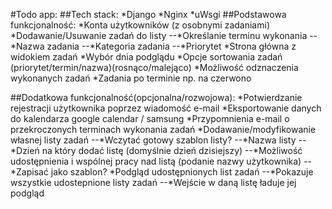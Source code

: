 #Todo app:
##Tech stack:
	*Django
	*Nginx
	*uWsgi
##Podstawowa funkcjonalność:
	*Konta użytkowników (z osobnymi zadaniami)
	*Dodawanie/Usuwanie zadań do listy
		--*Określanie terminu wykonania
		--*Nazwa zadania
		--*Kategoria zadania
		--*Priorytet
	*Strona główna z widokiem zadań
		*Wybór dnia podglądu
		*Opcje sortowania zadań (priorytet/termin/nazwa)(rosnąco/malejąco)
		*Możliwość odznaczenia wykonanych zadań
		*Zadania po terminie np. na czerwono
	
##Dodatkowa funkcjonalność(opcjonalna/rozwojowa):
	*Potwierdzanie rejestracji użytkownika poprzez wiadomość e-mail
	*Eksportowanie danych do kalendarza google calendar / samsung
	*Przypomnienia e-mail o przekroczonych terminach wykonania zadań
	*Dodawanie/modyfikowanie własnej listy zadań
		--*Wczytać gotowy szablon listy?
		--*Nazwa listy
		--*Dzień na który dodać listę (domyślnie dzień dzisiejszy)
		--*Możliwość udostępnienia i wspólnej pracy nad listą (podanie nazwy użytkownika)
		--*Zapisać jako szablon?
	*Podgląd udostępnionych list zadań
		--*Pokazuje wszystkie udostepnione listy zadań
		--*Wejście w daną listę ładuje jej podgląd
		
